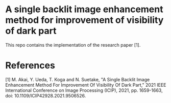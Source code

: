 # A single backlit image enhancement method for improvement of visibility of dark part

This repo contains the implementation of the research paper [1]. 

# References
[1] M. Akai, Y. Ueda, T. Koga and N. Suetake, "A Single Backlit Image Enhancement Method For Improvement Of Visibility Of Dark Part," 2021 IEEE International Conference on Image Processing (ICIP), 2021, pp. 1659-1663, doi: 10.1109/ICIP42928.2021.9506526.
